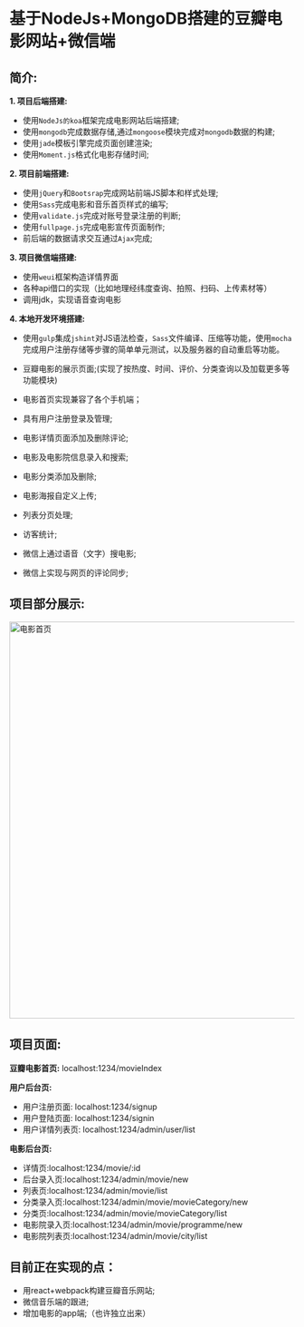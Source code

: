 基于NodeJs+MongoDB搭建的豆瓣电影网站+微信端
========================================

简介:
---------------
**1. 项目后端搭建:**
  * 使用`NodeJs的koa`框架完成电影网站后端搭建;
  * 使用`mongodb`完成数据存储,通过`mongoose`模块完成对`mongodb`数据的构建;
  * 使用`jade`模板引擎完成页面创建渲染;
  * 使用`Moment.js`格式化电影存储时间;

**2. 项目前端搭建:**
  * 使用`jQuery`和`Bootsrap`完成网站前端JS脚本和样式处理;
  * 使用`Sass`完成电影和音乐首页样式的编写;
  * 使用`validate.js`完成对账号登录注册的判断;
  * 使用`fullpage.js`完成电影宣传页面制作;
  * 前后端的数据请求交互通过`Ajax`完成;
  
**3. 项目微信端搭建:**  
  * 使用`weui`框架构造详情界面
  * 各种api借口的实现（比如地理经纬度查询、拍照、扫码、上传素材等）
  * 调用jdk，实现语音查询电影 
  
**4. 本地开发环境搭建:**
  * 使用`gulp`集成`jshint`对JS语法检查，`Sass`文件编译、压缩等功能，使用`mocha`完成用户注册存储等步骤的简单单元测试，以及服务器的自动重启等功能。

  * 豆瓣电影的展示页面;(实现了按热度、时间、评价、分类查询以及加载更多等功能模块)
  * 电影首页实现兼容了各个手机端；
  * 具有用户注册登录及管理;
  * 电影详情页面添加及删除评论;
  * 电影及电影院信息录入和搜索;
  * 电影分类添加及删除;
  * 电影海报自定义上传;
  * 列表分页处理;
  * 访客统计;
  * 微信上通过语音（文字）搜电影;
  * 微信上实现与网页的评论同步;
  
项目部分展示:
-------
<img src="http://oegv7uazl.bkt.clouddn.com/yanshi.gif"  height="700" alt="电影首页"/>

项目页面:
-------

**豆瓣电影首页:** localhost:1234/movieIndex  

**用户后台页:**
- 用户注册页面: localhost:1234/signup
- 用户登陆页面: localhost:1234/signin
- 用户详情列表页: localhost:1234/admin/user/list

**电影后台页:**
- 详情页:localhost:1234/movie/:id
- 后台录入页:localhost:1234/admin/movie/new
- 列表页:localhost:1234/admin/movie/list
- 分类录入页:localhost:1234/admin/movie/movieCategory/new
- 分类页:localhost:1234/admin/movie/movieCategory/list
- 电影院录入页:localhost:1234/admin/movie/programme/new
- 电影院列表页:localhost:1234/admin/movie/city/list

目前正在实现的点：
------
* 用react+webpack构建豆瓣音乐网站;
* 微信音乐端的跟进;
* 增加电影的app端;（也许独立出来）





